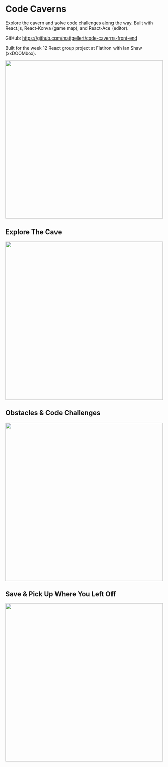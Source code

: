 # Code Caverns
Explore the cavern and solve code challenges along the way. Built with React.js, React-Konva (game map), and React-Ace (editor).

GitHub: https://github.com/mattgellert/code-caverns-front-end

Built for the week 12 React group project at Flatiron with Ian Shaw (xxDOOMbox).

<img src="https://media.giphy.com/media/l4EoNmcZukoGf5kBO/giphy.gif" height="500px"/>

## Explore The Cave
<img src="https://media.giphy.com/media/l4Ep3emwUBop4FzO0/giphy.gif" height="500px"/>

## Obstacles & Code Challenges
<img src="https://media.giphy.com/media/xUNd9AsecPRxkGVkDC/giphy.gif" height="500px"/>

## Save & Pick Up Where You Left Off
<img src="https://media.giphy.com/media/xUNda15WDl7uxU1JJe/giphy.gif" height="500px"/>
